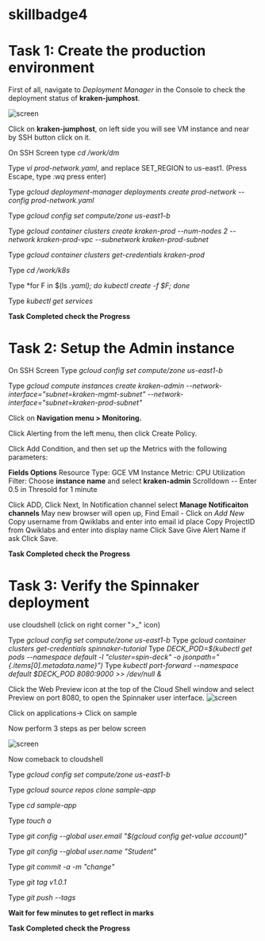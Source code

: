 # skillbadge4

# Task 1: Create the production environment

First of all, navigate to *Deployment Manager* in the Console to check the deployment status of **kraken-jumphost**.

![screen](https://github.com/ashwinraiyani/skillbadge4/blob/main/40.png)

Click on **kraken-jumphost**,  on left side you will see VM instance and near by SSH button click on it.

On SSH Screen type *cd /work/dm* 

Type *vi prod-network.yaml*, and replace SET_REGION to us-east1. (Press Escape, type *:wq* press enter)

Type *gcloud deployment-manager deployments create prod-network --config prod-network.yaml*

Type *gcloud config set compute/zone us-east1-b*

Type *gcloud container clusters create kraken-prod --num-nodes 2 --network kraken-prod-vpc --subnetwork kraken-prod-subnet*

Type *gcloud container clusters get-credentials kraken-prod*

Type *cd /work/k8s*

Type *for F in $(ls *.yaml); do kubectl create -f $F; done*

Type *kubectl get services*


**Task Completed check the Progress**

# Task 2: Setup the Admin instance

On SSH Screen Type *gcloud config set compute/zone us-east1-b*  

Type *gcloud compute instances create kraken-admin --network-interface="subnet=kraken-mgmt-subnet" --network-interface="subnet=kraken-prod-subnet"*


Click on **Navigation menu > Monitoring.**

Click Alerting from the left menu, then click Create Policy.

Click Add Condition, and then set up the Metrics with the following parameters:

**Fields	Options**
Resource Type: 	GCE VM Instance
Metric:	CPU Utilization 
Filter:	Choose **instance name** and select **kraken-admin**
Scrolldown -- Enter 0.5 in Thresold for 1 minute

Click ADD, Click Next, In Notification channel select **Manage Notificaiton channels**
 May new browser will open up, Find Email - Click on *Add New*
 Copy username from Qwiklabs and enter into email id place
 Copy ProjectID from Qwiklabs and enter into display name
 Click Save
Give Alert Name if ask 
Click Save.

**Task Completed check the Progress**
# Task 3: Verify the Spinnaker deployment

use cloudshell (click on right corner ">_" icon)

Type *gcloud config set compute/zone us-east1-b*
Type *gcloud container clusters get-credentials spinnaker-tutorial*
Type *DECK_POD=$(kubectl get pods --namespace default -l "cluster=spin-deck" -o jsonpath="{.items[0].metadata.name}")*
Type *kubectl port-forward --namespace default $DECK_POD 8080:9000 >> /dev/null &*

Click the Web Preview icon at the top of the Cloud Shell window and select Preview on port 8080, to open the Spinnaker user interface.
![screen](https://github.com/ashwinraiyani/skillbadge4/blob/main/41.jpg)

Click on applications-> Click on sample 

Now perform 3 steps as per below screen

![screen](https://github.com/ashwinraiyani/skillbadge4/blob/main/42.png)

Now comeback to cloudshell

Type *gcloud config set compute/zone us-east1-b*

Type *gcloud source repos clone sample-app*

Type *cd sample-app*

Type *touch a*

Type *git config --global user.email "$(gcloud config get-value account)"*

Type *git config --global user.name "Student"*

Type *git commit -a -m "change"*

Type *git tag v1.0.1*

Type *git push --tags*


**Wait for few minutes to get reflect in marks**

**Task Completed check the Progress**


